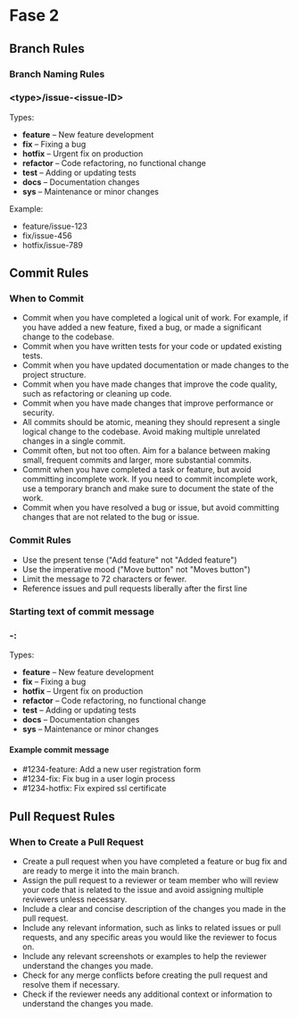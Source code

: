# Fase 2
## Branch Rules
### Branch Naming Rules

### \<type>/issue-\<issue-ID>

Types:
- **feature** – New feature development
- **fix** – Fixing a bug
- **hotfix** – Urgent fix on production
- **refactor** – Code refactoring, no functional change
- **test** – Adding or updating tests
- **docs** – Documentation changes
- **sys** – Maintenance or minor changes

Example:
- feature/issue-123
- fix/issue-456
- hotfix/issue-789

## Commit Rules

### When to Commit

- Commit when you have completed a logical unit of work. For example, if you have added a new feature, fixed a bug, or made a significant change to the codebase.
- Commit when you have written tests for your code or updated existing tests.
- Commit when you have updated documentation or made changes to the project structure.
- Commit when you have made changes that improve the code quality, such as refactoring or cleaning up code.
- Commit when you have made changes that improve performance or security.
- All commits should be atomic, meaning they should represent a single logical change to the codebase. Avoid making multiple unrelated changes in a single commit.
- Commit often, but not too often. Aim for a balance between making small, frequent commits and larger, more substantial commits.
- Commit when you have completed a task or feature, but avoid committing incomplete work. If you need to commit incomplete work, use a temporary branch and make sure to document the state of the work.
- Commit when you have resolved a bug or issue, but avoid committing changes that are not related to the bug or issue.

### Commit Rules

- Use the present tense ("Add feature" not "Added feature")
- Use the imperative mood ("Move button" not "Moves button")
- Limit the message to 72 characters or fewer.
- Reference issues and pull requests liberally after the first line

### Starting text of commit message
### <issue-ID>-<type>: <short description>

Types:
- **feature** – New feature development
- **fix** – Fixing a bug
- **hotfix** – Urgent fix on production
- **refactor** – Code refactoring, no functional change
- **test** – Adding or updating tests
- **docs** – Documentation changes
- **sys** – Maintenance or minor changes


#### Example commit message
- #1234-feature: Add a new user registration form
- #1234-fix: Fix bug in a user login process
- #1234-hotfix: Fix expired ssl certificate

## Pull Request Rules

### When to Create a Pull Request

- Create a pull request when you have completed a feature or bug fix and are ready to merge it into the main branch.
- Assign the pull request to a reviewer or team member who will review your code that is related to the issue and avoid assigning multiple reviewers unless necessary.
- Include a clear and concise description of the changes you made in the pull request.
- Include any relevant information, such as links to related issues or pull requests, and any specific areas you would like the reviewer to focus on.
- Include any relevant screenshots or examples to help the reviewer understand the changes you made.
- Check for any merge conflicts before creating the pull request and resolve them if necessary.
- Check if the reviewer needs any additional context or information to understand the changes you made.
